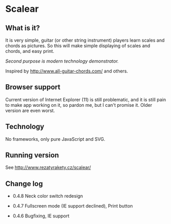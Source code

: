 Scalear
=======

## What is it?
It is very simple, guitar (or other string instrument) players learn scales and chords as pictures. So this will make simple displaying of scales and chords, and easy print.

*Second purpose is modern technology demonstrator.*

Inspired by http://www.all-guitar-chords.com/ and others.

## Browser support
Current version of Internet Explorer (11) is still problematic, and it is still pain to make app working on it, so pardon me, but I can't promise it.
Older version are even worst.

## Technology
No frameworks, only pure JavaScript and SVG.

## Running version

See http://www.rezatyrakety.cz/scalear/

## Change log
* 0.4.8
Neck color switch redesign

* 0.4.7 
Fullscreen mode (IE support declined), Print button

* 0.4.6
Bugfixing, IE support



